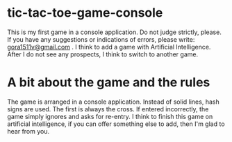 # tic-tac-toe-game-console
This is my first game in a console application. Do not judge strictly, please. If you have any suggestions or indications of errors, please write: gora1511v@gmail.com . I think to add a game with Artificial Intelligence. After I do not see any prospects, I think to switch to another game.
# A bit about the game and the rules
The game is arranged in a console application. Instead of solid lines, hash signs are used. The first is always the cross. If entered incorrectly, the game simply ignores and asks for re-entry. I think to finish this game on artificial intelligence, if you can offer something else to add, then I'm glad to hear from you.
